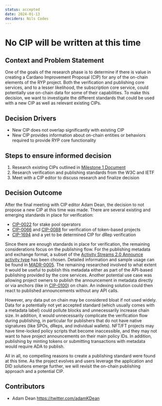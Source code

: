 ```yaml
---
status: accepted
date: 2024-01-13
deciders: Nils Codes
---
```

# No CIP will be written at this time

## Context and Problem Statement

One of the goals of the research phase is to determine if there is value in creating a Cardano Improvement Proposal (CIP) for any of the on-chain elements of the RYP project. Both the verification and publishing core services, and to a lesser likelihood, the subscription core service, could potentially use on-chain data for some of their capabilities. To make this decision, we want to investigate the different standards that could be used with a new CIP as well as relevant existing CIPs.

## Decision Drivers

* New CIP does not overlap significantly with existing CIP
* New CIP provides information about on-chain entities or behaviors required to provide RYP core functionality

## Steps to ensure informed decision

1. Research existing CIPs outlined in [Milestone 1 Document](../catalyst/fund10-milestone-1.md)
2. Research verification and publishing standards from the W3C and IETF
3. Meet with a CIP editor to discuss research and finalize decision

## Decision Outcome

After the final meeting with CIP editor Adam Dean, the decision to not propose a new CIP at this time was made. There are several existing and emerging standards in place for verification:

- [CIP-0022](https://cips.cardano.org/cips/cip22/) for stake pool operators
- [CIP-0066](https://github.com/cardano-foundation/CIPs/pull/294) and [CIP-0088](https://cips.cardano.org/cips/cip88/) for verification of token-based projects
- [CIP-1694](https://cips.cardano.org/cip/CIP-1694) and a yet to be determined CIP for dRep verification

Since there are enough standards in place for verification, the remaining considerations focus on the publishing flow. For the publishing metadata and exchange format, a subset of the [Activity Streams 2.0 Announce activity type](https://www.w3.org/TR/activitystreams-vocabulary/#dfn-announce) has been chosen. Detailed information and sample usage can be found in [MADR-0005](./0005-announcement-metadata.md). The remaining researched involved to what extent it would be useful to publish this metadata either as part of the API-based publishing provided by the core services. Another potential use case was allowing project owners to publish the announcement in metadata directly or via anchors (like in [CIP-0100](https://cips.cardano.org/cip/CIP-0100)) on chain. An indexing solution could then react to published announcements without any API calls.

However, any data put on chain may be considered bloat if not used widely. Data for a potentially not yet accepted standard (which usually comes with a metadata label) could pollute blocks and unnecessarily increase chain size. In addition, it would unnecessarily complicate the verification flow during publishing, in particular for publishers that do not have native signatures (like SPOs, dReps, and individual wallets). NFT/FT projects may have time-locked policy scripts that become inaccessible, and they may not want to have project announcements on their main policy IDs. In addition, publishing by minting tokens or submitting transactions with metadata would require ADA to publish.

All in all, no compelling reasons to create a publishing standard were found at this time. As the project evolves and users leverage the application and DID solutions emerge further, we will revisit the on-chain publishing approach and a potential CIP.

## Contributors

- Adam Dean <https://twitter.com/adamKDean>

